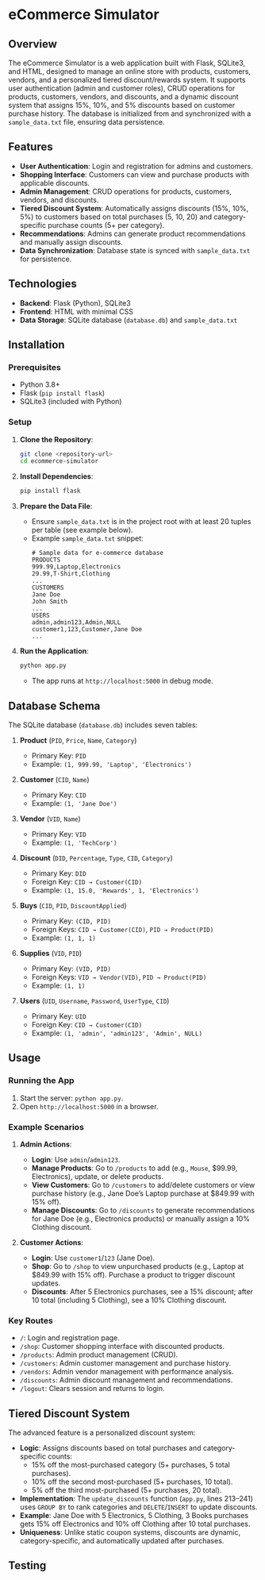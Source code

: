 # eCommerce Simulator

## Overview
The eCommerce Simulator is a web application built with Flask, SQLite3, and HTML, designed to manage an online store with products, customers, vendors, and a personalized tiered discount/rewards system. It supports user authentication (admin and customer roles), CRUD operations for products, customers, vendors, and discounts, and a dynamic discount system that assigns 15%, 10%, and 5% discounts based on customer purchase history. The database is initialized from and synchronized with a `sample_data.txt` file, ensuring data persistence.

## Features
- **User Authentication**: Login and registration for admins and customers.
- **Shopping Interface**: Customers can view and purchase products with applicable discounts.
- **Admin Management**: CRUD operations for products, customers, vendors, and discounts.
- **Tiered Discount System**: Automatically assigns discounts (15%, 10%, 5%) to customers based on total purchases (5, 10, 20) and category-specific purchase counts (5+ per category).
- **Recommendations**: Admins can generate product recommendations and manually assign discounts.
- **Data Synchronization**: Database state is synced with `sample_data.txt` for persistence.

## Technologies
- **Backend**: Flask (Python), SQLite3
- **Frontend**: HTML with minimal CSS
- **Data Storage**: SQLite database (`database.db`) and `sample_data.txt`

## Installation
### Prerequisites
- Python 3.8+
- Flask (`pip install flask`)
- SQLite3 (included with Python)

### Setup
1. **Clone the Repository**:
   ```bash
   git clone <repository-url>
   cd ecommerce-simulator
   ```

2. **Install Dependencies**:
   ```bash
   pip install flask
   ```

3. **Prepare the Data File**:
   - Ensure `sample_data.txt` is in the project root with at least 20 tuples per table (see example below).
   - Example `sample_data.txt` snippet:
     ```
     # Sample data for e-commerce database
     PRODUCTS
     999.99,Laptop,Electronics
     29.99,T-Shirt,Clothing
     ...
     CUSTOMERS
     Jane Doe
     John Smith
     ...
     USERS
     admin,admin123,Admin,NULL
     customer1,123,Customer,Jane Doe
     ...
     ```

4. **Run the Application**:
   ```bash
   python app.py
   ```
   - The app runs at `http://localhost:5000` in debug mode.

## Database Schema
The SQLite database (`database.db`) includes seven tables:

1. **Product** (`PID`, `Price`, `Name`, `Category`)
   - Primary Key: `PID`
   - Example: `(1, 999.99, 'Laptop', 'Electronics')`

2. **Customer** (`CID`, `Name`)
   - Primary Key: `CID`
   - Example: `(1, 'Jane Doe')`

3. **Vendor** (`VID`, `Name`)
   - Primary Key: `VID`
   - Example: `(1, 'TechCorp')`

4. **Discount** (`DID`, `Percentage`, `Type`, `CID`, `Category`)
   - Primary Key: `DID`
   - Foreign Key: `CID → Customer(CID)`
   - Example: `(1, 15.0, 'Rewards', 1, 'Electronics')`

5. **Buys** (`CID`, `PID`, `DiscountApplied`)
   - Primary Key: `(CID, PID)`
   - Foreign Keys: `CID → Customer(CID)`, `PID → Product(PID)`
   - Example: `(1, 1, 1)`

6. **Supplies** (`VID`, `PID`)
   - Primary Key: `(VID, PID)`
   - Foreign Keys: `VID → Vendor(VID)`, `PID → Product(PID)`
   - Example: `(1, 1)`

7. **Users** (`UID`, `Username`, `Password`, `UserType`, `CID`)
   - Primary Key: `UID`
   - Foreign Key: `CID → Customer(CID)`
   - Example: `(1, 'admin', 'admin123', 'Admin', NULL)`

## Usage
### Running the App
1. Start the server: `python app.py`.
2. Open `http://localhost:5000` in a browser.

### Example Scenarios
1. **Admin Actions**:
   - **Login**: Use `admin`/`admin123`.
   - **Manage Products**: Go to `/products` to add (e.g., `Mouse`, $99.99, Electronics), update, or delete products.
   - **View Customers**: Go to `/customers` to add/delete customers or view purchase history (e.g., Jane Doe’s Laptop purchase at $849.99 with 15% off).
   - **Manage Discounts**: Go to `/discounts` to generate recommendations for Jane Doe (e.g., Electronics products) or manually assign a 10% Clothing discount.

2. **Customer Actions**:
   - **Login**: Use `customer1`/`123` (Jane Doe).
   - **Shop**: Go to `/shop` to view unpurchased products (e.g., Laptop at $849.99 with 15% off). Purchase a product to trigger discount updates.
   - **Discounts**: After 5 Electronics purchases, see a 15% discount; after 10 total (including 5 Clothing), see a 10% Clothing discount.

### Key Routes
- `/`: Login and registration page.
- `/shop`: Customer shopping interface with discounted products.
- `/products`: Admin product management (CRUD).
- `/customers`: Admin customer management and purchase history.
- `/vendors`: Admin vendor management with performance analysis.
- `/discounts`: Admin discount management and recommendations.
- `/logout`: Clears session and returns to login.

## Tiered Discount System
The advanced feature is a personalized discount system:
- **Logic**: Assigns discounts based on total purchases and category-specific counts:
  - 15% off the most-purchased category (5+ purchases, 5 total purchases).
  - 10% off the second most-purchased (5+ purchases, 10 total).
  - 5% off the third most-purchased (5+ purchases, 20 total).
- **Implementation**: The `update_discounts` function (`app.py`, lines 213–241) uses `GROUP BY` to rank categories and `DELETE`/`INSERT` to update discounts.
- **Example**: Jane Doe with 5 Electronics, 5 Clothing, 3 Books purchases gets 15% off Electronics and 10% off Clothing after 10 total purchases.
- **Uniqueness**: Unlike static coupon systems, discounts are dynamic, category-specific, and automatically updated after purchases.

## Testing
